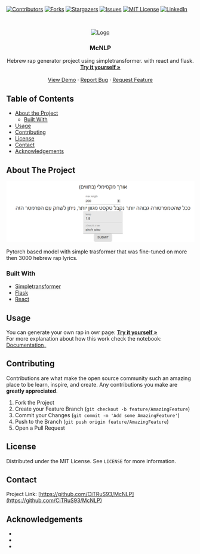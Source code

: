 <!--
*** Thanks for checking out this README Template. If you have a suggestion that would
*** make this better, please fork the repo and create a pull request or simply open
*** an issue with the tag "enhancement".
*** Thanks again! Now go create something AMAZING! :D
***
***
***
*** To avoid retyping too much info. Do a search and replace for the following:
*** github_username, repo_name, twitter_handle, email
-->





<!-- PROJECT SHIELDS -->
<!--
*** I'm using markdown "reference style" links for readability.
*** Reference links are enclosed in brackets [ ] instead of parentheses ( ).
*** See the bottom of this document for the declaration of the reference variables
*** for contributors-url, forks-url, etc. This is an optional, concise syntax you may use.
*** https://www.markdownguide.org/basic-syntax/#reference-style-links
-->
[![Contributors][contributors-shield]][contributors-url]
[![Forks][forks-shield]][forks-url]
[![Stargazers][stars-shield]][stars-url]
[![Issues][issues-shield]][issues-url]
[![MIT License][license-shield]][license-url]
[![LinkedIn][linkedin-shield]][linkedin-url]



<!-- PROJECT LOGO -->
<br />
<p align="center">
  <a href="https://github.com/CiTRuS93/McNLP">
    <img src="images/logo.png" alt="Logo" width="80" height="80">
  </a>

  <h3 align="center">McNLP</h3>

  <p align="center">
    Hebrew rap generator project using simpletransformer. with react and flask. 
    <br />
    <a href="https://citrus93.github.io/McNLP/"><strong>Try it yourself »</strong></a>
    <br />
    <br />
    <a href="https://github.com/github_username/repo_name">View Demo</a>
    ·
    <a href="https://github.com/github_username/repo_name/issues">Report Bug</a>
    ·
    <a href="https://github.com/github_username/repo_name/issues">Request Feature</a>
  </p>
</p>



<!-- TABLE OF CONTENTS -->
## Table of Contents

* [About the Project](#about-the-project)
  * [Built With](#built-with)
* [Usage](#usage)
* [Contributing](#contributing)
* [License](#license)
* [Contact](#contact)
* [Acknowledgements](#acknowledgements)



<!-- ABOUT THE PROJECT -->
## About The Project

[![Product Name Screen Shot][product-screenshot]](https://citrus93.github.io/McNLP/)

Pytorch based model with simple trasformer that was fine-tuned on more then 3000 hebrew rap lyrics.


### Built With

* [Simpletransformer](https://github.com/ThilinaRajapakse/simpletransformers)
* [Flask](https://flask.palletsprojects.com/en/1.1.x/)
* [React](https://reactjs.org/)





<!-- USAGE EXAMPLES -->
## Usage

You can generate your own rap in owr page:
<a href="https://citrus93.github.io/McNLP/"><strong>Try it yourself »</strong></a><br/>
For more explanation about how this work check the notebook: [Documentation](https://github.com/CiTRuS93/McNLP/blob/main/McNLP-build.ipynb)_







<!-- CONTRIBUTING -->
## Contributing

Contributions are what make the open source community such an amazing place to be learn, inspire, and create. Any contributions you make are **greatly appreciated**.

1. Fork the Project
2. Create your Feature Branch (`git checkout -b feature/AmazingFeature`)
3. Commit your Changes (`git commit -m 'Add some AmazingFeature'`)
4. Push to the Branch (`git push origin feature/AmazingFeature`)
5. Open a Pull Request



<!-- LICENSE -->
## License

Distributed under the MIT License. See `LICENSE` for more information.



<!-- CONTACT -->
## Contact


Project Link: [https://github.com/CiTRuS93/McNLP](https://github.com/CiTRuS93/McNLP)



<!-- ACKNOWLEDGEMENTS -->
## Acknowledgements

* []()
* []()
* []()





<!-- MARKDOWN LINKS & IMAGES -->
<!-- https://www.markdownguide.org/basic-syntax/#reference-style-links -->
[contributors-shield]: https://img.shields.io/github/contributors/CiTRuS93/McNLP.svg?style=flat-square
[contributors-url]: https://github.com/CiTRuS93/McNLP/graphs/contributors
[forks-shield]: https://img.shields.io/github/forks/CiTRuS93/McNLP.svg?style=flat-square
[forks-url]: https://github.com/CiTRuS93/McNLP/network/members
[stars-shield]: https://img.shields.io/github/stars/CiTRuS93/McNLP.svg?style=flat-square
[stars-url]: https://github.com/CiTRuS93/McNLP/stargazers
[issues-shield]: https://img.shields.io/github/issues/CiTRuS93/McNLP.svg?style=flat-square
[issues-url]: https://github.com/CiTRuS93/McNLP/issues
[license-shield]: https://img.shields.io/github/license/CiTRuS93/McNLP.svg?style=flat-square
[license-url]: https://github.com/CiTRuS93/McNLP/blob/master/LICENSE.txt
[linkedin-shield]: https://img.shields.io/badge/-LinkedIn-black.svg?style=flat-square&logo=linkedin&colorB=555
[linkedin-url]: https://www.linkedin.com/in/hadar-cohen-79b92a107/
[product-screenshot]: image.png
